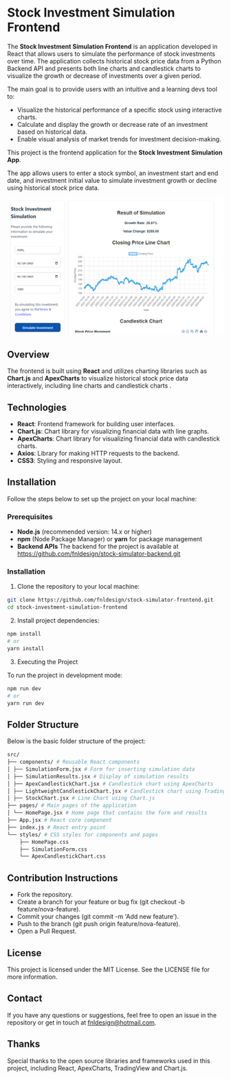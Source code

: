 # Stock Investment Simulation Frontend

The **Stock Investment Simulation Frontend** is an application developed in React that allows users to simulate the performance of stock investments over time. The application collects historical stock price data from a Python Backend API and presents both line charts and candlestick charts to visualize the growth or decrease of investments over a given period.

The main goal is to provide users with an intuitive and a learning devs tool to:

- Visualize the historical performance of a specific stock using interactive charts.
- Calculate and display the growth or decrease rate of an investment based on historical data.
- Enable visual analysis of market trends for investment decision-making.

This project is the frontend application for the **Stock Investment Simulation App**.

The app allows users to enter a stock symbol, an investment start and end date, and investment initial value to simulate investment growth or decline using historical stock price data.

![Main Screen](./stock_simulator_frontend_screnn.png)

## Overview

The frontend is built using **React** and utilizes charting libraries such as **Chart.js** and **ApexCharts** to visualize historical stock price data interactively, including line charts and candlestick charts .

## Technologies

- **React**: Frontend framework for building user interfaces.
- **Chart.js**: Chart library for visualizing financial data with line graphs.
- **ApexCharts**: Chart library for visualizing financial data with candlestick charts.
- **Axios**: Library for making HTTP requests to the backend.
- **CSS3**: Styling and responsive layout.

## Installation

Follow the steps below to set up the project on your local machine:

### Prerequisites

- **Node.js** (recommended version: 14.x or higher)
- **npm** (Node Package Manager) or **yarn** for package management
- **Backend APIs** The backend for the project is available at https://github.com/fnldesign/stock-simulator-backend.git

### Installation

1. Clone the repository to your local machine:

```bash
git clone https://github.com/fnldesign/stock-simulator-frontend.git
cd stock-investment-simulation-frontend
``` 

2. Install project dependencies:

```bash
npm install
# or
yarn install
```

3. Executing the Project

To run the project in development mode:

```bash
npm run dev
# or
yarn run dev
```

## Folder Structure
Below is the basic folder structure of the project:

```graphql
src/
├── components/ # Reusable React components
│ ├── SimulationForm.jsx # Form for inserting simulation data
│ ├── SimulationResults.jsx # Display of simulation results
│ ├── ApexCandlestickChart.jsx # Candlestick chart using ApexCharts
│ ├── LightweightCandlestickChart.jsx # Candlestick chart using TradingView
│ ├── StockChart.jsx # Line Chart using Chart.js
├── pages/ # Main pages of the application
│ └── HomePage.jsx # Home page that contains the form and results
├── App.jsx # React core component
├── index.js # React entry point
└── styles/ # CSS styles for components and pages
    ├── HomePage.css
    ├── SimulationForm.css
    └── ApexCandlestickChart.css
```

## Contribution Instructions
- Fork the repository.
- Create a branch for your feature or bug fix (git checkout -b feature/nova-feature).
- Commit your changes (git commit -m 'Add new feature').
- Push to the branch (git push origin feature/nova-feature).
- Open a Pull Request.

## License
This project is licensed under the MIT License. See the LICENSE file for more information.

## Contact
If you have any questions or suggestions, feel free to open an issue in the repository or get in touch at fnldesign@hotmail.com.

## Thanks
Special thanks to the open source libraries and frameworks used in this project, including React, ApexCharts, TradingView and Chart.js.